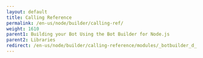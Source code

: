 ```yaml
---
layout: default
title: Calling Reference
permalink: /en-us/node/builder/calling-ref/
weight: 1610
parent1: Building your Bot Using the Bot Builder for Node.js
parent2: Libraries
redirect: /en-us/node/builder/calling-reference/modules/_botbuilder_d_.html
---
```

